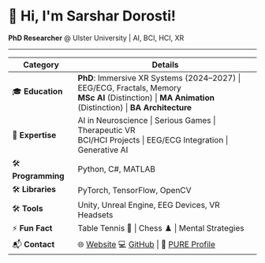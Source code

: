 # 👋 Hi, I'm Sarshar Dorosti!  
**PhD Researcher** @ Ulster University | AI, BCI, HCI, XR  

---

| **Category**         | **Details**                                                                                      |
|-----------------------|--------------------------------------------------------------------------------------------------|
| 🎓 **Education**      | **PhD**: Immersive XR Systems (2024–2027) \| EEG/ECG, Fractals, Memory <br> **MSc AI** (Distinction) \| **MA Animation** (Distinction) \| **BA Architecture** |
| 💬 **Expertise**      | AI in Neuroscience \| Serious Games \| Therapeutic VR <br> BCI/HCI Projects \| EEG/ECG Integration \| Generative AI |
| 🛠️ **Programming**    | Python, C#, MATLAB                                                                              |
| 🛠️ **Libraries**      | PyTorch, TensorFlow, OpenCV                                                                     |
| 🛠️ **Tools**          | Unity, Unreal Engine, EEG Devices, VR Headsets                                                  |
| ⚡ **Fun Fact**        | Table Tennis 🏓 \| Chess ♟️ \| Mental Strategies                                                 |
| 📬 **Contact**        | 🌐 [Website](https://www.sarshardorosti.com)  💻 [GitHub](https://github.com/sarshardorosti)  \| 📖 [PURE Profile](https://pure.ulster.ac.uk/en/persons/sarshar-dorosti)  |
